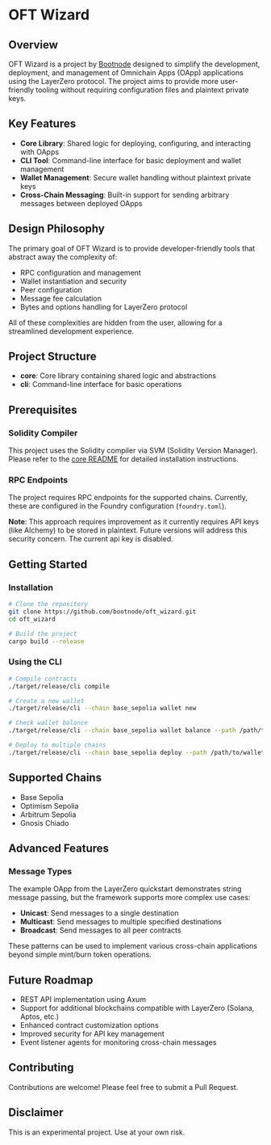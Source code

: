 # OFT Wizard

## Overview

OFT Wizard is a project by [Bootnode](https://bootnode.dev) designed to simplify the development, deployment, and management of Omnichain Apps (OApp) applications using the LayerZero protocol. The project aims to provide more user-friendly tooling without requiring configuration files and plaintext private keys.

## Key Features

- **Core Library**: Shared logic for deploying, configuring, and interacting with OApps
- **CLI Tool**: Command-line interface for basic deployment and wallet management
- **Wallet Management**: Secure wallet handling without plaintext private keys
- **Cross-Chain Messaging**: Built-in support for sending arbitrary messages between deployed OApps

## Design Philosophy

The primary goal of OFT Wizard is to provide developer-friendly tools that abstract away the complexity of:

- RPC configuration and management
- Wallet instantiation and security
- Peer configuration
- Message fee calculation
- Bytes and options handling for LayerZero protocol

All of these complexities are hidden from the user, allowing for a streamlined development experience.

## Project Structure

- **core**: Core library containing shared logic and abstractions
- **cli**: Command-line interface for basic operations

## Prerequisites

### Solidity Compiler

This project uses the Solidity compiler via SVM (Solidity Version Manager). Please refer to the [core README](./core/README.md) for detailed installation instructions.

### RPC Endpoints

The project requires RPC endpoints for the supported chains. Currently, these are configured in the Foundry configuration (`foundry.toml`).

**Note**: This approach requires improvement as it currently requires API keys (like Alchemy) to be stored in plaintext. Future versions will address this security concern. The current api key is disabled.

## Getting Started

### Installation

```bash
# Clone the repository
git clone https://github.com/bootnode/oft_wizard.git
cd oft_wizard

# Build the project
cargo build --release
```

### Using the CLI

```bash
# Compile contracts
./target/release/cli compile

# Create a new wallet
./target/release/cli --chain base_sepolia wallet new

# Check wallet balance
./target/release/cli --chain base_sepolia wallet balance --path /path/to/wallet

# Deploy to multiple chains
./target/release/cli --chain base_sepolia deploy --path /path/to/wallet --chainlist optimism_sepolia arbitrum_sepolia
```

## Supported Chains

- Base Sepolia
- Optimism Sepolia
- Arbitrum Sepolia
- Gnosis Chiado

## Advanced Features

### Message Types

The example OApp from the LayerZero quickstart demonstrates string message passing, but the framework supports more complex use cases:

- **Unicast**: Send messages to a single destination
- **Multicast**: Send messages to multiple specified destinations
- **Broadcast**: Send messages to all peer contracts

These patterns can be used to implement various cross-chain applications beyond simple mint/burn token operations.

## Future Roadmap

- REST API implementation using Axum
- Support for additional blockchains compatible with LayerZero (Solana, Aptos, etc.)
- Enhanced contract customization options
- Improved security for API key management
- Event listener agents for monitoring cross-chain messages

## Contributing

Contributions are welcome! Please feel free to submit a Pull Request.

## Disclaimer

This is an experimental project. Use at your own risk.

